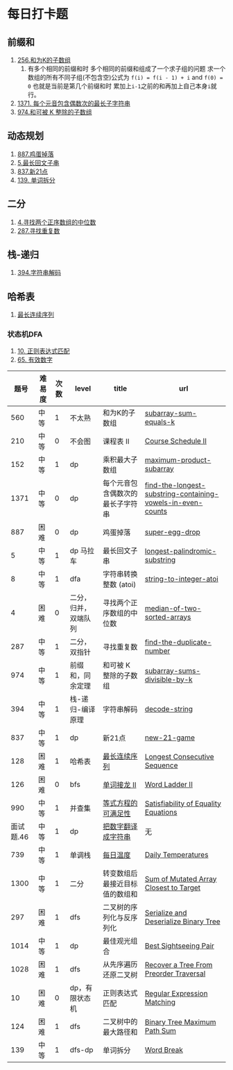 # 每日打卡题

## 前缀和

1. [256.和为K的子数组](https://leetcode-cn.com/problems/subarray-sum-equals-k/)
   1. 有多个相同的前缀和时 多个相同的前缀和组成了一个求子组的问题 求一个数组的所有不同子组(不包含空)公式为 `f(i) = f(i - 1) + i` and `f(0) = 0` 也就是当前是第几个前缀和时 累加上`i-1`之前的和再加上自己本身`i`就行。
2. [1371. 每个元音包含偶数次的最长子字符串](https://leetcode-cn.com/problems/find-the-longest-substring-containing-vowels-in-even-counts/)
3. [974.和可被 K 整除的子数组](https://leetcode-cn.com/problems/subarray-sums-divisible-by-k/)

## 动态规划

1. [887.鸡蛋掉落](https://leetcode-cn.com/problems/super-egg-drop/)
2. [5.最长回文子串](https://leetcode-cn.com/problems/longest-palindromic-substring/)
3. [837.新21点](https://leetcode-cn.com/problems/new-21-game/)
4. [139. 单词拆分](https://leetcode-cn.com/problems/word-break/)

## 二分

1. [4.寻找两个正序数组的中位数](https://leetcode-cn.com/problems/median-of-two-sorted-arrays/)
2. [287.寻找重复数](https://leetcode-cn.com/problems/find-the-duplicate-number/)

## 栈-递归

1. [394.字符串解码](https://leetcode-cn.com/problems/decode-string/)

## 哈希表

1. [最长连续序列](https://leetcode-cn.com/problems/longest-consecutive-sequence/)

### 状态机DFA
1. [10. 正则表达式匹配](https://leetcode-cn.com/problems/regular-expression-matching/)
2. [65. 有效数字](https://leetcode-cn.com/problems/valid-number/)

题号 | 难易度 | 次数 | level | title | url
---|---|---|---|---|---
560 | 中等 |  1 | 不太熟 | 和为K的子数组 | [subarray-sum-equals-k](https://leetcode-cn.com/problems/subarray-sum-equals-k/)
210 | 中等 | 0 | 不会图 | 课程表 II | [Course Schedule II](https://leetcode-cn.com/problems/course-schedule-ii/)
152 | 中等 | 1 | dp | 乘积最大子数组 | [maximum-product-subarray](https://leetcode-cn.com/problems/maximum-product-subarray/)
1371 | 中等 | 0 | dp | 每个元音包含偶数次的最长子字符串 | [find-the-longest-substring-containing-vowels-in-even-counts](https://leetcode-cn.com/problems/find-the-longest-substring-containing-vowels-in-even-counts/)
887 | 困难 | 0 | dp | 鸡蛋掉落 | [super-egg-drop](https://leetcode-cn.com/problems/super-egg-drop/)
5 | 中等 | 1 | dp 马拉车 | 最长回文子串 | [longest-palindromic-substring](https://leetcode-cn.com/problems/longest-palindromic-substring/)
8 | 中等 | 1 | dfa | 字符串转换整数 (atoi) | [string-to-integer-atoi](https://leetcode-cn.com/problems/string-to-integer-atoi/)
4 | 困难 | 0 | 二分，归并，双端队列 | 寻找两个正序数组的中位数 | [median-of-two-sorted-arrays](https://leetcode-cn.com/problems/median-of-two-sorted-arrays/)
287 | 中等 | 1 | 二分，双指针 | 寻找重复数 | [find-the-duplicate-number](https://leetcode-cn.com/problems/find-the-duplicate-number/)
974 | 中等 | 1 | 前缀和，同余定理 | 和可被 K 整除的子数组 | [subarray-sums-divisible-by-k](https://leetcode-cn.com/problems/subarray-sums-divisible-by-k/)
394 | 中等 | 1 | 栈-递归-编译原理 | 字符串解码 | [decode-string](https://leetcode-cn.com/problems/decode-string/)
837 | 中等 | 1 | dp | 新21点 | [new-21-game](https://leetcode-cn.com/problems/new-21-game/)
128 | 困难 | 1 | 哈希表 | [最长连续序列](https://leetcode-cn.com/problems/longest-consecutive-sequence/) | [Longest Consecutive Sequence](https://leetcode-cn.com/problems/longest-consecutive-sequence/)
126 | 困难 | 0 | bfs | [单词接龙 II](https://leetcode-cn.com/problems/word-ladder-ii/) | [Word Ladder II](https://leetcode-cn.com/problems/word-ladder-ii/)
990 | 中等 | 1 | 并查集 | [等式方程的可满足性](https://leetcode-cn.com/problems/satisfiability-of-equality-equations/) | [Satisfiability of Equality Equations](https://leetcode-cn.com/problems/satisfiability-of-equality-equations/)
面试题.46 | 中等 | 1 | dp | [把数字翻译成字符串](https://leetcode-cn.com/problems/ba-shu-zi-fan-yi-cheng-zi-fu-chuan-lcof/) | 无
739 | 中等 | 1 | 单调栈 | [每日温度](https://leetcode-cn.com/problems/daily-temperatures/) | [Daily Temperatures](https://leetcode-cn.com/problems/daily-temperatures/)
1300 | 中等 | 1 | 二分 | 转变数组后最接近目标值的数组和 | [Sum of Mutated Array Closest to Target](https://leetcode-cn.com/problems/sum-of-mutated-array-closest-to-target/)
297 | 困难 | 1 | dfs | 二叉树的序列化与反序列化 | [Serialize and Deserialize Binary Tree](https://leetcode-cn.com/problems/serialize-and-deserialize-binary-tree/)
1014 | 中等 | 1 | dp | 最佳观光组合 | [Best Sightseeing Pair](https://leetcode-cn.com/problems/best-sightseeing-pair/)
1028 | 困难 | 1 | dfs | 从先序遍历还原二叉树 | [Recover a Tree From Preorder Traversal](https://leetcode-cn.com/problems/recover-a-tree-from-preorder-traversal/)
10 | 困难 | 0 | dp，有限状态机 | 正则表达式匹配 | [Regular Expression Matching](https://leetcode-cn.com/problems/regular-expression-matching/)
124 | 困难 | 1 | dfs | 二叉树中的最大路径和 | [Binary Tree Maximum Path Sum](https://leetcode-cn.com/problems/binary-tree-maximum-path-sum/)
139 | 中等 | 1 | dfs-dp| 单词拆分 | [Word Break](https://leetcode-cn.com/problems/word-break/)